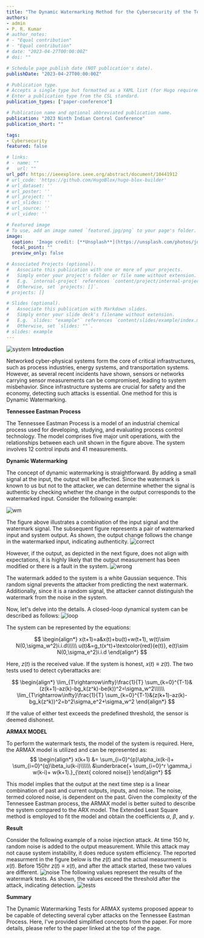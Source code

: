 ```yaml
---
title: "The Dynamic Watermarking Method for the Cybersecurity of the Tennessee Eastman Process Control System"
authors:
- admin
- P. R. Kumar
# author_notes:
# - "Equal contribution"
# - "Equal contribution"
# date: "2023-04-27T00:00:00Z"
# doi: ""

# Schedule page publish date (NOT publication's date).
publishDate: "2023-04-27T00:00:00Z"

# Publication type.
# Accepts a single type but formatted as a YAML list (for Hugo requirements).
# Enter a publication type from the CSL standard.
publication_types: ["paper-conference"]

# Publication name and optional abbreviated publication name.
publication: "2023 Ninth Indian Control Conference"
publication_short: ""

tags:
- Cybersecurity
featured: false

# links:
# - name: ""
#   url: ""
url_pdf: https://ieeexplore.ieee.org/abstract/document/10441912
# url_code: 'https://github.com/HugoBlox/hugo-blox-builder'
# url_dataset: ''
# url_poster: ''
# url_project: ''
# url_slides: ''
# url_source: ''
# url_video: ''

# Featured image
# To use, add an image named `featured.jpg/png` to your page's folder. 
image:
  caption: 'Image credit: [**Unsplash**](https://unsplash.com/photos/jdD8gXaTZsc)'
  focal_point: ""
  preview_only: false

# Associated Projects (optional).
#   Associate this publication with one or more of your projects.
#   Simply enter your project's folder or file name without extension.
#   E.g. `internal-project` references `content/project/internal-project/index.md`.
#   Otherwise, set `projects: []`.
# projects: []

# Slides (optional).
#   Associate this publication with Markdown slides.
#   Simply enter your slide deck's filename without extension.
#   E.g. `slides: "example"` references `content/slides/example/index.md`.
#   Otherwise, set `slides: ""`.
# slides: example
---
```


<!-- {{% callout note %}}
Click the *Cite* button above to demo the feature to enable visitors to import publication metadata into their reference management software.
{{% /callout %}}

{{% callout note %}}
Create your slides in Markdown - click the *Slides* button to check out the example.
{{% /callout %}}

Add the publication's **full text** or **supplementary notes** here. You can use rich formatting such as including [code, math, and images](https://docs.hugoblox.com/content/writing-markdown-latex/). -->

![system](feature.PNG)
**Introduction**

Networked cyber-physical systems form the core of critical infrastructures, such as process industries, energy systems, and transportation systems. However, as several recent incidents have shown, sensors or networks carrying sensor measurements can be compromised, leading to system misbehavior. Since infrastructure systems are crucial for safety and the economy, detecting such attacks is essential. One method for this is Dynamic Watermarking.

**Tennessee Eastman Process**

The Tennessee Eastman Process is a model of an industrial chemical process used for developing, studying, and evaluating process control technology. The model comprises five major unit operations, with the relationships between each unit shown in the figure above. The system involves 12 control inputs and 41 measurements.


 **Dynamic Watermarking**


The concept of dynamic watermarking is straightforward. By adding a small signal at the input, the output will be affected. Since the watermark is known to us but not to the attacker, we can determine whether the signal is authentic by checking whether the change in the output corresponds to the watermarked input. Consider the following example:

![wm](wm_input.png)

The figure above illustrates a combination of the input signal and the watermark signal. The subsequent figure represents a pair of watermarked input and system output. As shown, the output change follows the change in the watermarked input, indicating authenticity.
![correct](correct_output.png)

 However, if the output, as depicted in the next figure, does not align with expectations, it is highly likely that the output measurement has been modified or there is a fault in the system.
![wrong](wrong_output.png)

The watermark added to the system is a white Gaussian sequence. This random signal prevents the attacker from predicting the next watermark. Additionally, since it is a random signal, the attacker cannot distinguish the watermark from the noise in the system.

Now, let's delve into the details. A closed-loop dynamical system can be described as follows:
![loop](dw1.png)

The system can be represented by the equations:

$$
 \begin{align*}
      x(t+1)=a&x(t)+bu(t)+w(t+1), w(t)\sim N(0,\sigma_w^2)i.i.d\\\\\\
      u(t)&=g_t(x^t)+\textcolor{red}{e(t)}, e(t)\sim N(0,\sigma_e^2)i.i.d
 \end{align*}
$$

Here, $z(t)$ is the received value. If the system is honest, $x(t) \equiv z(t)$. The two tests used to detect cyberattacks are:

$$
\begin{align*}
    \lim_{T\rightarrow\infty}\frac{1}{T} \sum_{k=0}^{T-1}&(z(k+1)-az(k)-bg_k(z^k)-be(k))^2=\sigma_w^2\\\\\\
    \lim_{T\rightarrow\infty}\frac{1}{T} \sum_{k=0}^{T-1}&(z(k+1)-az(k)-bg_k(z^k))^2=b^2\sigma_e^2+\sigma_w^2
\end{align*}
$$

If the value of either test exceeds the predefined threshold, the sensor is deemed dishonest.

**ARMAX MODEL**

To perform the watermark tests, the model of the system is required. Here, the ARMAX model is utilized and can be represented as:
$$
 \begin{align*}
    x(k+1) &= \sum_{i=0}^{p}\alpha_ix(k-i)+ \sum_{i=0}^{q}\beta_iu(k-i)\\\\\\
    &\underbrace{+ \sum_{i=0}^r \gamma_i w(k-i)+ w(k+1).}_{\text{ colored noise}}
\end{align*}
$$

This model implies that the output at the next time step is a linear combination of past and current outputs, inputs, and noise. The noise, termed colored noise, is dependent on the past. Given the complexity of the Tennessee Eastman process, the ARMAX model is better suited to describe the system compared to the ARX model. The Extended Least Square method is employed to fit the model and obtain the coefficients $\alpha$, $\beta$, and $\gamma$.

**Result**

Consider the following example of a noise injection attack. At time 150 hr, random noise is added to the output measurement. While this attack may not cause system instability, it does reduce system efficiency. The reported measurment in the figure below is the $z(t)$ and the actual measurment is $x(t)$. Before 150hr $z(t)\equiv x(t)$, and after the attack started, these two values are different.
![noise](m1_noise_value.png)
The following values represent the results of the watermark tests. As shown, the values exceed the threshold after the attack, indicating detection.
![tests](m1_armax_tests.png)



**Summary**

The Dynamic Watermarking Tests for ARMAX systems proposed appear to be capable of detecting several cyber attacks on the Tennessee Eastman Process. Here, I've provided simplified concepts from the paper. For more details, please refer to the paper linked at the top of the page.
